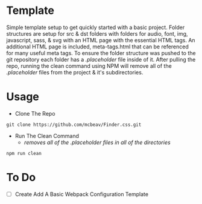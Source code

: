# Template
Simple template setup to get quickly started with a basic project. Folder structures are setup for src & dst folders with folders for audio, font, img, javascript, sass, & svg with an HTML page with the essential HTML tags. An additional HTML page is included, meta-tags.html that can be referenced for many useful meta tags. To ensure the folder structure was pushed to the git repository each folder has a *.placeholder* file  inside of it. After pulling the repo, running the clean command using NPM will remove all of the *.placeholder* files from the project & it's subdirectories.

# Usage

- Clone The Repo

```
git clone https://github.com/mcbeav/Finder.css.git
```

- Run The Clean Command
	- *removes all of the .placeholder files in all of the directories*
```
npm run clean
```

# To Do
- [ ] Create Add A Basic Webpack Configuration Template